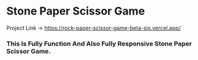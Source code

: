 # Stone Paper Scissor Game<br>
Project Link -> https://rock-paper-scissor-game-beta-six.vercel.app/
<h3>This Is Fully Function And Also Fully Responsive Stone Paper Scissor Game.</h3>
